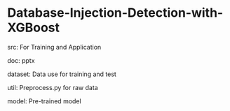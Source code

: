 # Database-Injection-Detection-with-XGBoost

src: For Training and Application

doc: pptx

dataset: Data use for training and test

util: Preprocess.py for raw data

model: Pre-trained model
